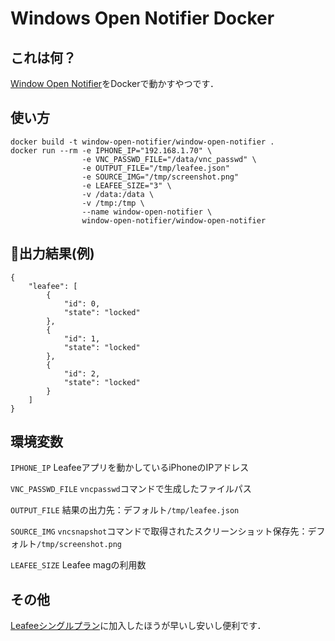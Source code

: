 # Windows Open Notifier Docker

## これは何？
[Window Open Notifier](https://github.com/Mekapiku/window-open-notifier)をDockerで動かすやつです．

## 使い方
```
docker build -t window-open-notifier/window-open-notifier .
docker run --rm -e IPHONE_IP="192.168.1.70" \
                -e VNC_PASSWD_FILE="/data/vnc_passwd" \
                -e OUTPUT_FILE="/tmp/leafee.json"
                -e SOURCE_IMG="/tmp/screenshot.png"
                -e LEAFEE_SIZE="3" \
                -v /data:/data \
                -v /tmp:/tmp \
                --name window-open-notifier \
                window-open-notifier/window-open-notifier
```

## 出力結果(例)
```
{
    "leafee": [
        {
            "id": 0,
            "state": "locked"
        },
        {
            "id": 1,
            "state": "locked"
        },
        {
            "id": 2,
            "state": "locked"
        }
    ]
}
```

## 環境変数
`IPHONE_IP` Leafeeアプリを動かしているiPhoneのIPアドレス

`VNC_PASSWD_FILE` `vncpasswd`コマンドで生成したファイルパス

`OUTPUT_FILE` 結果の出力先：デフォルト`/tmp/leafee.json`

`SOURCE_IMG` `vncsnapshot`コマンドで取得されたスクリーンショット保存先：デフォルト`/tmp/screenshot.png`

`LEAFEE_SIZE` Leafee magの利用数

## その他
[Leafeeシングルプラン](https://leafee.me/price)に加入したほうが早いし安いし便利です．
